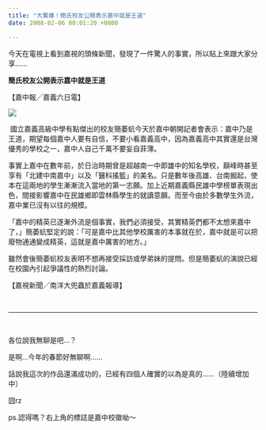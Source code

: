 ```yaml
---
title: "大驚爆！簡氏校友公開表示嘉中就是王道"
date: 2008-02-06 00:01:20 +0800

---
```



今天在電視上看到嘉視的頭條新聞，發現了一件驚人的事實，所以貼上來跟大家分享......



<strong>簡氏校友公開表示嘉中就是王道</strong>



【嘉中報╱嘉義六日電】


![](/images/slum-area/202_0.jpg)


 國立嘉義高級中學有點傑出的校友簡萎蚢今天於嘉中朝開記者會表示：嘉中乃是王道，期望每個嘉中人要有自信，不要小看嘉義高中，因為嘉義高中其實還是台灣優秀的學校之一，嘉中人自己千萬不要妄自菲薄。



事實上嘉中在數年前，於日治時期曾是超越南一中即雄中的知名學校，巔峰時甚至享有「北建中南嘉中」以及「醫科搖籃」的美名。只是數年後高雄、台南掘起，使本在這兩地的學生漸漸流入當地的第一志願。加上近期嘉義縣民雄中學榜單表現出色，間接影響嘉中在民雄鄉即雲林縣學生的就讀意願。而至今由於多數學生外流，嘉中業已沒有以往的規模。



「嘉中的精英已逐漸外流是個事實，我們必須接受，其實精英們都不太想來嘉中了，」簡萎蚢堅定的說：「可是嘉中比其他學校厲害的本事就在於，嘉中就是可以把廢物通通變成精英，這就是嘉中厲害的地方。」



雖然會後簡萎蚢校友表明不想再接受採訪或學弟妹的提問。但是簡萎蚢的演說已經在校園內引起爭議性的熱烈討論。



【嘉視新聞╱南洋大兜蟲於嘉義報導】



 



---



 



各位說我無聊是吧...？



是啊...今年的春節好無聊啊......



話說我這次的作品還滿成功的，已經有四個人確實的以為是真的......（陸續增加中）



囧rz



ps.認得嗎？右上角的標誌是嘉中校徽呦～


